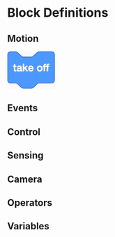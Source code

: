# Block Definitions

## Motion

![takeoff](.gitbook/assets/scratch-blocks/m-takeoff.gif)

## Events

## Control

## Sensing

## Camera

## Operators

## Variables

